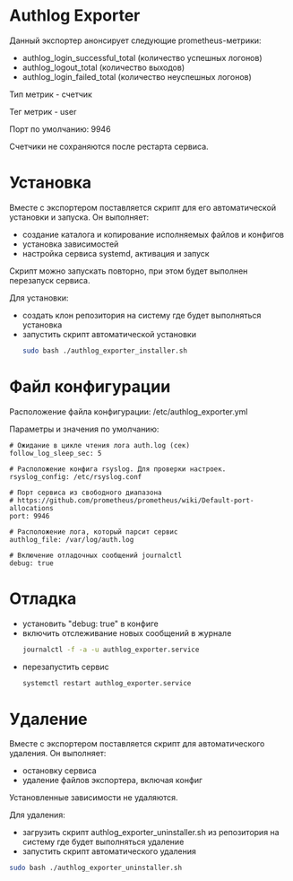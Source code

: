 
# Authlog Exporter

Данный экспортер анонсирует следующие prometheus-метрики:
- authlog_login_successful_total (количество успешных логонов)
- authlog_logout_total (количество выходов)
- authlog_login_failed_total (количество неуспешных логонов)

Тип метрик - счетчик

Тег метрик - user

Порт по умолчанию: 9946

Счетчики не сохраняются после рестарта сервиса.

# Установка

Вместе с экспортером поставляется скрипт для его автоматической установки и запуска. Он выполняет:
- создание каталога и копирование исполняемых файлов и конфигов
- установка зависимостей
- настройка сервиса systemd, активация и запуск

Скрипт можно запускать повторно, при этом будет выполнен перезапуск сервиса.

Для установки:
- создать клон репозитория на систему где будет выполняться установка
- запустить скрипт автоматической установки
    ```bash
    sudo bash ./authlog_exporter_installer.sh
    ```

# Файл конфигурации
Расположение файла конфигурации:
/еtc/authlog_exporter.yml

Параметры и значения по умолчанию:
```
# Ожидание в цикле чтения лога auth.log (сек)
follow_log_sleep_sec: 5

# Расположение конфига rsyslog. Для проверки настроек.
rsyslog_config: /etc/rsyslog.conf

# Порт сервиса из свободного диапазона
# https://github.com/prometheus/prometheus/wiki/Default-port-allocations
port: 9946

# Расположение лога, который парсит сервис
authlog_file: /var/log/auth.log

# Включение отладочных сообщений journalctl
debug: true
```

# Отладка
- установить "debug: true" в конфиге
- включить отслеживание новых сообщений в журнале
    ```bash
    journalctl -f -a -u authlog_exporter.service
    ```
- перезапустить сервис
    ```bash
    systemctl restart authlog_exporter.service
    ```
# Удаление

Вместе с экспортером поставляется скрипт для автоматического удаления. Он выполняет:
- остановку сервиса
- удаление файлов экспортера, включая конфиг

Установленные зависимости не удаляются.

Для удаления:
- загрузить скрипт authlog_exporter_uninstaller.sh из репозитория на систему где будет выполняться удаление
- запустить скрипт автоматического удаления

```bash
sudo bash ./authlog_exporter_uninstaller.sh
```